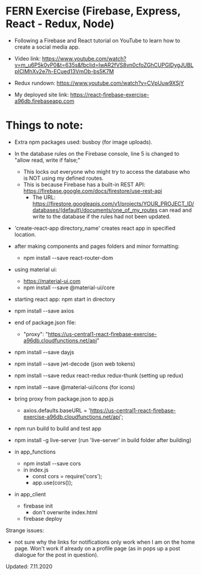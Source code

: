 # FERN Exercise (Firebase, Express, React - Redux, Node)
- Following a Firebase and React tutorial on YouTube to learn how to create a social media app.
- Video link: https://www.youtube.com/watch?v=m_u6P5k0vP0&t=635s&fbclid=IwAR2fVS8vn0cfoZGhCUPGlDygJUBLpIClMhXv2e7h-ECued13VmOb-bs5K7M
- Redux rundown: https://www.youtube.com/watch?v=CVpUuw9XSjY

- My deployed site link: https://react-firebase-exercise-a96db.firebaseapp.com

# Things to note:
- Extra npm packages used: busboy (for image uploads).
- In the database rules on the Firebase console, line 5 is changed to "allow read, write if false;"
    - This locks out everyone who might try to access the database who is NOT using my defined routes.
    -  This is because Firebase has a built-in REST API: https://firebase.google.com/docs/firestore/use-rest-api
        - The URL: https://firestore.googleapis.com/v1/projects/YOUR_PROJECT_ID/databases/(default)/documents/one_of_my_routes can read and write to the database if the rules had not been updated.

- 'create-react-app directory_name' creates react app in specified location.
- after making components and pages folders and minor formatting:
    - npm install --save react-router-dom
- using material ui: 
    - https://material-ui.com
    - npm install --save @material-ui/core
- starting react app: npm start in directory
- npm install --save axios
- end of package.json file:
    - "proxy": "https://us-central1-react-firebase-exercise-a96db.cloudfunctions.net/api"
- npm install --save dayjs
- npm install --save jwt-decode (json web tokens)
- npm install --save redux react-redux redux-thunk (setting up redux)
- npm install --save @material-ui/icons (for icons)

- bring proxy from package.json to app.js
    - axios.defaults.baseURL = 'https://us-central1-react-firebase-exercise-a96db.cloudfunctions.net/api';
- npm run build to build and test app
- npm install -g live-server (run 'live-server' in build folder after building)
- in app_functions
    - npm install --save cors
    - in index.js
        - const cors = require('cors');
        - app.use(cors());
- in app_client
    - firebase init
        - don't overwrite index.html
    - firebase deploy

Strange issues:
- not sure why the links for notifications only work when I am on the home page. Won't work if already on a profile page (as in pops up a post dialogue for the post in question).

Updated: 7.11.2020